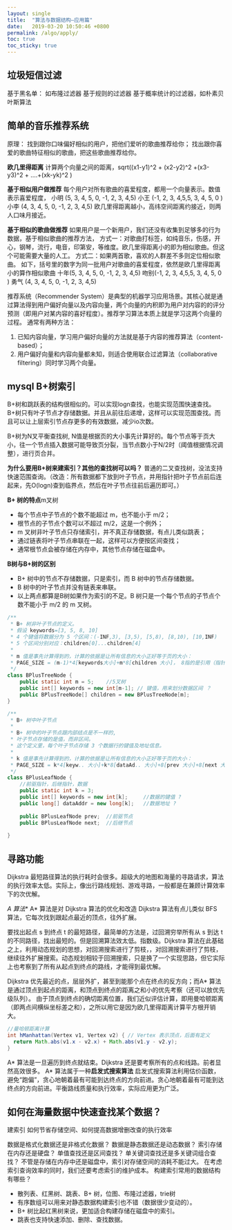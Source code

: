 ```yaml
---
layout: single
title:  "算法与数据结构—应用篇"
date:   2019-03-20 10:50:46 +0800
permalink: /algo/apply/
toc: true
toc_sticky: true
---
```




## 垃圾短信过滤
基于黑名单： 如布隆过滤器
基于规则的过滤器
基于概率统计的过滤器，如朴素贝叶斯算法

## 简单的音乐推荐系统
原理：
找到跟你口味偏好相似的用户，把他们爱听的歌曲推荐给你；
找出跟你喜爱的歌曲特征相似的歌曲，把这些歌曲推荐给你。

**欧几里得距离**
计算两个向量之间的距离，sqrt((x1-y1)^2 +  (x2-y2)^2 +(x3-y3)^2 + ....+(xk-yk)^2 )

**基于相似用户做推荐**
每个用户对所有歌曲的喜爱程度，都用一个向量表示。数值表示喜爱程度，
小明 (5, 3, 4, 5, 0, -1, 2, 3, 4,5)
小王 (-1, 2, 3, 4,5,5, 3, 4, 5, 0 )
小李 (4, 3, 4, 5, 0, -1, 2, 3, 4,5)
欧几里得距离越小，高纬空间距离约接近，则两人口味月接近。

**基于相似的歌曲做推荐**
如果用户是一个新用户，我们还没有收集到足够多的行为数据，基于相似歌曲的推荐方法，
方式一：对歌曲打标签，如纯音乐，伤感，开心，钢琴，流行，电音，印第安，等维度。欧几里得距离小的即为相似歌曲。但这个可能需要大量的人工。
方式二：如果两首歌，喜欢的人群差不多则定位相似歌曲。
如下，括号里的数字为同一批用户对歌曲的喜爱程度，依然是欧几里得距离小的算作相似歌曲
十年(5, 3, 4, 5, 0, -1, 2, 3, 4,5)
吻别(-1, 2, 3, 4,5,5, 3, 4, 5, 0 )
勇气 (4, 3, 4, 5, 0, -1, 2, 3, 4,5)

推荐系统（Recommender System）是典型的机器学习应用场景。其核心就是通过算法得到用户偏好向量以及内容向量，两个向量的内积即为用户对内容的的评分预测（即用户对某内容的喜好程度）。推荐学习算法本质上就是学习这两个向量的过程。
通常有两种方法：
1. 已知内容向量，学习用户偏好向量的方法就是基于内容的推荐算法（content-based）；
2. 用户偏好向量和内容向量都未知，则适合使用联合过滤算法（collaborative filtering）同时学习两个向量。

## mysql B+树索引
B+树和跳跃表的结构很相似的。可以实现logn查找，也能实现范围快速查找。
B+树只有叶子节点才存储数据。并且从前往后递增，这样可以实现范围查找。而且可以让上层索引节点存更多的有效数据，减少io次数。

B+树为N叉平衡查找树, N值是根据页的大小事先计算好的。每个节点等于页大小，往一个节点插入数据可能导致页分裂，当节点数小于N/2时（阈值根据情况调整），进行页合并。

**为什么要用B+树来建索引？其他的查找树可以吗？**
普通的二叉查找树，没法支持快速范围查询。（改造：所有数据都下放到叶子节点，并用指针把叶子节点前后连起来，先O(logn)查到临界点，然后在叶子节点往前后遍历即可。）

**B+ 树的特点**m叉树
- 每个节点中子节点的个数不能超过 m，也不能小于 m/2；
- 根节点的子节点个数可以不超过 m/2，这是一个例外；
- m 叉树非叶子节点只存储索引，并不真正存储数据，有点儿类似跳表；
- 通过链表将叶子节点串联在一起，这样可以方便按区间查找；
- 通常根节点会被存储在内存中，其他节点存储在磁盘中。

**B树与B+树的区别**
- B+ 树中的节点不存储数据，只是索引，而 B 树中的节点存储数据。
- B 树中的叶子节点并没有链表来串联。
- 以上两点都算是B树如果作为索引的不足。B 树只是一个每个节点的子节点个数不能小于 m/2 的 m 叉树。


```java
/**
 * B+ 树非叶子节点的定义。
 * 假设 keywords=[3, 5, 8, 10]
 * 4 个键值将数据分为 5 个区间：(-INF,3), [3,5), [5,8), [8,10), [10,INF)
 * 5 个区间分别对应：children[0]...children[4]
 *
 * m 值是事先计算得到的，计算的依据是让所有信息的大小正好等于页的大小：
 * PAGE_SIZE = (m-1)*4[keywords大小]+m*8[children 大小]， 8指的是引用（指针）占的内存大小
 */
class BPlusTreeNode {
	public static int m = 5;	//5叉树
	public int[] keywords = new int[m-1]; // 键值，用来划分数据区间 ？
	public BPlusTreeNode[] children = new BPlusTreeNode[m];
}

/**
 * B+ 树中叶子节点
 *
 * B+ 树中的叶子节点跟内部结点是不一样的,
 * 叶子节点存储的是值，而非区间。
 * 这个定义里，每个叶子节点存储 3 个数据行的键值及地址信息。
 *
 * k 值是事先计算得到的，计算的依据是让所有信息的大小正好等于页的大小：
 * PAGE_SIZE = k*4[keyw.. 大小]+k*8[dataAd.. 大小]+8[prev 大小]+8[next 大小]
 */
class BPlusLeafNode {
	//前驱指针，后继指针，数据
	public static int k = 3;
	public int[] keywords = new int[k];		//数据的键值 ?
	public long[] dataAddr = new long[k];	//数据地址 ?
	
	public BPlusLeafNode prev;	//前驱节点
	public BPlusLeafNode next;	//后继节点
	
}
```

## 寻路功能
Dijkstra 最短路径算法的执行耗时会很多。超级大的地图和海量的寻路请求，算法的执行效率太低。实际上，像出行路线规划、游戏寻路，一般都是在兼顾计算效率下的次优解。

**A* 算法**
A* 算法是对 Dijkstra 算法的优化和改造
Dijkstra 算法有点儿类似 BFS 算法，它每次找到跟起点最近的顶点，往外扩展。

要找出起点 s 到终点 t 的最短路径，最简单的方法是，过回溯穷举所有从 s 到达 t 的不同路径，找出最短的。但是回溯算法效太低。指数级。Dijkstra 算法在此基础之上，利用动态规划的思想，对回溯搜索进行了剪枝，，对回溯搜索进行了剪枝，继续往外扩展搜索。动态规划相较于回溯搜索，只是换了一个实现思路，但它实际上也考察到了所有从起点到终点的路线，才能得到最优解。

Dijkstra 优先最近的点，层层外扩，甚至到能那个点在终点的反方向；而A* 算法是通过顶点到起点的距离，和顶点到终点的距离之和小的优先考察（还可以放优先级队列）。
由于顶点到终点的确切距离位置，我们近似评估计算，即用曼哈顿距离（即两点间横纵坐标差之和），之所以用它是因为欧几里得距离计算平方根开销大。
```java
//曼哈顿距离计算
int hManhattan(Vertex v1, Vertex v2) { // Vertex 表示顶点，后面有定义
  return Math.abs(v1.x - v2.x) + Math.abs(v1.y - v2.y);
}
```
A* 算法是一旦遍历到终点就结束。Dijkstra 还是要考察所有的点和线路。前者显然高效很多。
A* 算法属于一种**启发式搜索算法**
启发式搜索算法利用估价函数，避免“跑偏”，贪心地朝着最有可能到达终点的方向前进。贪心地朝着最有可能到达终点的方向前进。平衡路线质量和执行效率，实际应用更为广泛。

## 如何在海量数据中快速查找某个数据？
建索引
如何节省存储空间、如何提高数据增删改查的执行效率

数据是格式化数据还是非格式化数据？
数据是静态数据还是动态数据？
索引存储在内存还是硬盘？
单值查找还是区间查找？
单关键词查找还是多关键词组合查找？
不管是存储在内存中还是磁盘中，索引对存储空间的消耗不能过大。
在考虑索引查询效率的同时，我们还要考虑索引的维护成本。
构建索引常用的数据结构有哪些？

- 散列表、红黑树、跳表、B+ 树，位图、布隆过滤器，trie树
- 有序数组可以用来对静态数据构建索引也不错（数据很少变动的）。
- B+ 树比起红黑树来说，更加适合构建存储在磁盘中的索引。
- 跳表也支持快速添加、删除、查找数据。

